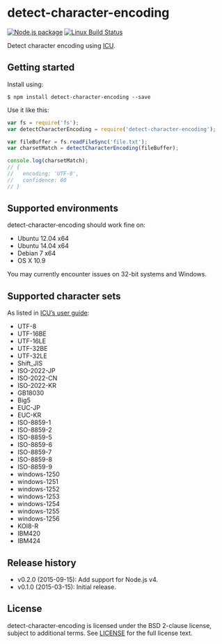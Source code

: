 # detect-character-encoding

[![Node.js package](http://img.shields.io/npm/v/detect-character-encoding.svg)](https://www.npmjs.com/package/detect-character-encoding)
[![Linux Build Status](http://img.shields.io/travis/SonicHedgehog/detect-character-encoding/develop.svg)](https://travis-ci.org/SonicHedgehog/detect-character-encoding)

Detect character encoding using [ICU](http://site.icu-project.org).

## Getting started

Install using:

```shell
$ npm install detect-character-encoding --save
```

Use it like this:

```js
var fs = require('fs');
var detectCharacterEncoding = require('detect-character-encoding');

var fileBuffer = fs.readFileSync('file.txt');
var charsetMatch = detectCharacterEncoding(fileBuffer);

console.log(charsetMatch);
// {
//   encoding: 'UTF-8',
//   confidence: 60
// }
```

## Supported environments

detect-character-encoding should work fine on:

- Ubuntu 12.04 x64
- Ubuntu 14.04 x64
- Debian 7 x64
- OS X 10.9

You may currently encounter issues on 32-bit systems and Windows.

## Supported character sets

As listed in [ICU’s user guide](http://userguide.icu-project.org/conversion/detection#TOC-Detected-Encodings):

- UTF-8
- UTF-16BE
- UTF-16LE
- UTF-32BE
- UTF-32LE
- Shift_JIS
- ISO-2022-JP
- ISO-2022-CN
- ISO-2022-KR
- GB18030
- Big5
- EUC-JP
- EUC-KR
- ISO-8859-1
- ISO-8859-2
- ISO-8859-5
- ISO-8859-6
- ISO-8859-7
- ISO-8859-8
- ISO-8859-9
- windows-1250
- windows-1251
- windows-1252
- windows-1253
- windows-1254
- windows-1255
- windows-1256
- KOI8-R
- IBM420
- IBM424

## Release history

- v0.2.0 (2015-09-15): Add support for Node.js v4.
- v0.1.0 (2015-03-15): Initial release.

## License

detect-character-encoding is licensed under the BSD 2-clause license, subject to additional terms. See [LICENSE](./LICENSE) for the full license text.
